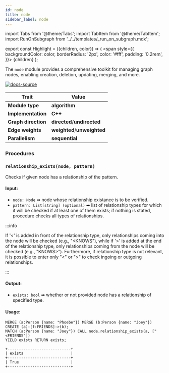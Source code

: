 ```yaml
---
id: node
title: node
sidebar_label: node
---
```


import Tabs from '@theme/Tabs';
import TabItem from '@theme/TabItem';
import RunOnSubgraph from '../../templates/_run_on_subgraph.mdx';

export const Highlight = ({children, color}) => (
<span
style={{
  backgroundColor: color,
  borderRadius: '2px',
  color: '#fff',
  padding: '0.2rem',
}}>
{children}
</span>
);

The `node` module provides a comprehensive toolkit for managing graph nodes, enabling creation, deletion, updating, merging, and more.

[![docs-source](https://img.shields.io/badge/source-node-FB6E00?logo=github&style=for-the-badge)](https://github.com/memgraph/mage/tree/main/cpp/node_module)

| Trait               | Value                                                 |
| ------------------- | ----------------------------------------------------- |
| **Module type**     | <Highlight color="#FB6E00">**algorithm**</Highlight>  |
| **Implementation**  | <Highlight color="#FB6E00">**C++**</Highlight>        |
| **Graph direction** | <Highlight color="#FB6E00">**directed**</Highlight>/<Highlight color="#FB6E00">**undirected**</Highlight> |
| **Edge weights**    | <Highlight color="#FB6E00">**weighted**</Highlight>/<Highlight color="#FB6E00">**unweighted**</Highlight> |
| **Parallelism**     | <Highlight color="#FB6E00">**sequential**</Highlight> |

### Procedures

### `relationship_exists(node, pattern)`

Checks if given node has a relationship of the pattern.  

#### Input:

- `node: Node` ➡ node whose relationship existance is to be verified.
- `pattern: List[string] (optional)` ➡ list of relationship types for which it will be checked if at least one of them exists; if nothing is stated, procedure checks all types of relationships.

:::info

If '<' is added in front of the relationship type, only relationships coming into the node will be checked (e.g., "<KNOWS"), while if '>' is added at the end of the relationship type, only relationships coming from the node will be checked (e.g., "KNOWS>").
Furthermore, if relationship type is not relevant, it is possible to enter only "<" or ">" to check ingoing or outgoing relationships.

:::

#### Output:

- `exists: bool` ➡ whether or not provided node has a relationship of specified type.

#### Usage:

```cypher
MERGE (a:Person {name: "Phoebe"}) MERGE (b:Person {name: "Joey"}) CREATE (a)-[f:FRIENDS]->(b);
MATCH (a:Person {name: "Joey"}) CALL node.relationship_exists(a, ["<FRIENDS"]) 
YIELD exists RETURN exists;
```

```plaintext
+----------------------------+
| exists                     |
+----------------------------+
| True                       |
+----------------------------+
```
